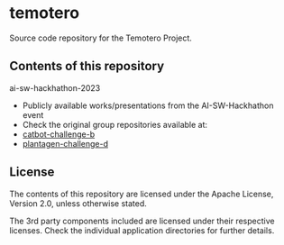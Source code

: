 # temotero
Source code repository for the Temotero Project.

Contents of this repository
---------------------------
ai-sw-hackhathon-2023
 - Publicly available works/presentations from the AI-SW-Hackhathon event
 - Check the original group repositories available at:
  - [catbot-challenge-b](https://github.com/abar654/ai-hack-news)
  - [plantagen-challenge-d](https://github.com/vnuotio/comp_se_110_hackathon)


License
-------

The contents of this repository are licensed under the Apache License, Version 2.0, unless otherwise stated.

The 3rd party components included are licensed under their respective licenses. Check the individual application directories for further details.
